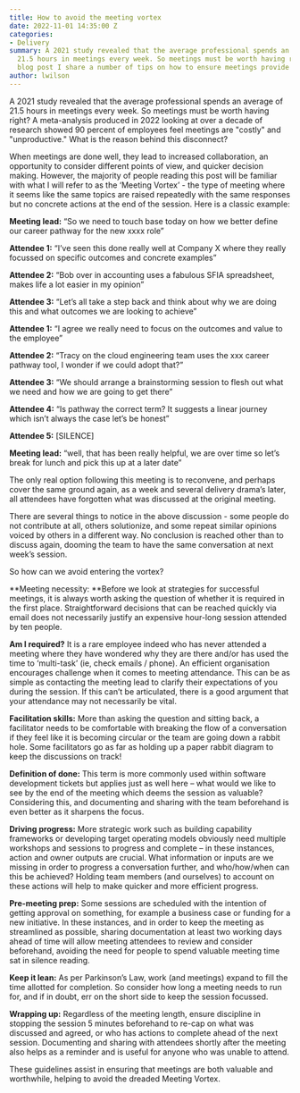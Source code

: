 ```yaml
---
title: How to avoid the meeting vortex
date: 2022-11-01 14:35:00 Z
categories:
- Delivery
summary: A 2021 study revealed that the average professional spends an average of
  21.5 hours in meetings every week. So meetings must be worth having right? In this
  blog post I share a number of tips on how to ensure meetings provide maximum value.
author: lwilson
---
```


A 2021 study revealed that the average professional spends an average of 21.5 hours in meetings every week. So meetings must be worth having right? A meta-analysis produced in 2022 looking at over a decade of research showed 90 percent of employees feel meetings are "costly" and "unproductive." What is the reason behind this disconnect?

When meetings are done well, they lead to increased collaboration, an opportunity to consider different points of view, and quicker decision making. However, the majority of people reading this post will be familiar with what I will refer to as the ‘Meeting Vortex’ - the type of meeting where it seems like the same topics are raised repeatedly with the same responses but no concrete actions at the end of the session. Here is a classic example:

**Meeting lead:**   “So we need to touch base today on how we better define our career pathway for the new xxxx role”

**Attendee 1:** “I’ve seen this done really well at Company X where they really focussed on specific outcomes and concrete examples”

**Attendee 2:** “Bob over in accounting uses a fabulous SFIA spreadsheet, makes life a lot easier in my opinion”

**Attendee 3:** “Let’s all take a step back and think about why we are doing this and what outcomes we are looking to achieve”

**Attendee 1:** “I agree we really need to focus on the outcomes and value to the employee”

**Attendee 2:** “Tracy on the cloud engineering team uses the xxx career pathway tool, I wonder if we could adopt that?”

**Attendee 3:** “We should arrange a brainstorming session to flesh out what we need and how we are going to get there”

**Attendee 4:** “Is pathway the correct term? It suggests a linear journey which isn’t always the case let’s be honest”

**Attendee 5:** \[SILENCE\]

**Meeting lead:**  “well, that has been really helpful, we are over time so let’s break for lunch and pick this up at a later date”

The only real option following this meeting is to reconvene, and perhaps cover the same ground again, as a week and several delivery drama’s later, all attendees have forgotten what was discussed at the original meeting.

There are several things to notice in the above discussion - some people do not contribute at all, others solutionize, and some repeat similar opinions voiced by others in a different way. No conclusion is reached other than to discuss again, dooming the team to have the same conversation at next week’s session.

So how can we avoid entering the vortex?

**Meeting necessity: **Before we look at strategies for successful meetings, it is always worth asking the question of whether it is required in the first place. Straightforward decisions that can be reached quickly via email does not necessarily justify an expensive hour-long session attended by ten people.

**Am I required?** It is a rare employee indeed who has never attended a meeting where they have wondered why they are there and/or has used the time to ‘multi-task’ (ie, check emails / phone). An efficient organisation encourages challenge when it comes to meeting attendance. This can be as simple as contacting the meeting lead to clarify their expectations of you during the session. If this can’t be articulated, there is a good argument that your attendance may not necessarily be vital.

**Facilitation skills:** More than asking the question and sitting back, a facilitator needs to be comfortable with breaking the flow of a conversation if they feel like it is becoming circular or the team are going down a rabbit hole. Some facilitators go as far as holding up a paper rabbit diagram to keep the discussions on track!

**Definition of done:** This term is more commonly used within software development tickets but applies just as well here – what would we like to see by the end of the meeting which deems the session as valuable? Considering this, and documenting and sharing with the team beforehand is even better as it sharpens the focus.

**Driving progress:** More strategic work such as building capability frameworks or developing target operating models obviously need multiple workshops and sessions to progress and complete – in these instances, action and owner outputs are crucial. What information or inputs are we missing in order to progress a conversation further, and who/how/when can this be achieved? Holding team members (and ourselves) to account on these actions will help to make quicker and more efficient progress.

**Pre-meeting prep:** Some sessions are scheduled with the intention of getting approval on something, for example a business case or funding for a new initiative. In these instances, and in order to keep the meeting as streamlined as possible, sharing documentation at least two working days ahead of time will allow meeting attendees to review and consider beforehand, avoiding the need for people to spend valuable meeting time sat in silence reading.

**Keep it lean:** As per Parkinson’s Law, work (and meetings) expand to fill the time allotted for completion. So consider how long a meeting needs to run for, and if in doubt, err on the short side to keep the session focussed.

**Wrapping up:** Regardless of the meeting length, ensure discipline in stopping the session 5 minutes beforehand to re-cap on what was discussed and agreed, or who has actions to complete ahead of the next session. Documenting and sharing with attendees shortly after the meeting also helps as a reminder and is useful for anyone who was unable to attend.

These guidelines assist in ensuring that meetings are both valuable and worthwhile, helping to avoid the dreaded Meeting Vortex.